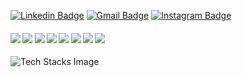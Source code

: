 
[![Linkedin Badge](https://img.shields.io/badge/-LinkedIn-0e76a8?style=flat-square&logo=Linkedin&logoColor=white)](https://www.linkedin.com/in/keval-zinzuvadiya-292944189/)
[![Gmail Badge](https://img.shields.io/badge/-Gmail-c14438?style=flat-square&logo=Gmail&logoColor=white&link=mailto:codec3644@gmail.com)](mailto:codec3644@gmail.com)
[![Instagram Badge](https://img.shields.io/badge/-Instagram-e4405f?style=flat-square&logo=Instagram&logoColor=white)](https://instagram.com/keval_8487/)
####      ![](https://img.shields.io/badge/javascript-%7C-blue) ![](https://img.shields.io/badge/angular-%7C-red) ![](https://img.shields.io/badge/nodejs-%7C-0%2C%2022%2C%20100)  ![](https://img.shields.io/badge/mean/mernstack-%7C-blue) ![](https://img.shields.io/badge/Web%20Development-%7C-red) ![](https://img.shields.io/badge/python-%7C-yellow) ![](https://img.shields.io/badge/C-%7C-blue)  ![](https://img.shields.io/badge/react-%7C-yellowgreen)


![Tech Stacks Image](https://media.tenor.com/ijFEgTs6FGoAAAAi/test-gadgets.gif)
